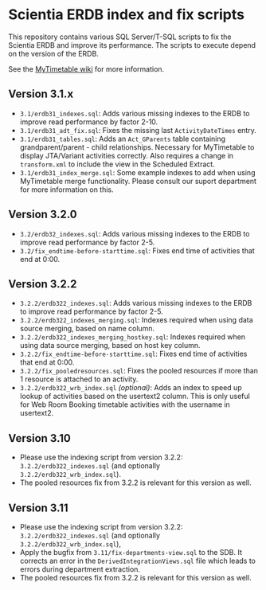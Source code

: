 Scientia ERDB index and fix scripts
===================================

This repository contains various SQL Server/T-SQL scripts to fix the Scientia ERDB and improve its performance. The scripts to execute depend on the version of the ERDB.

See the [MyTimetable wiki](https://wiki.eveoh.nl/x/SIA3) for more information.

Version 3.1.x
-------------
 
 * `3.1/erdb31_indexes.sql`: Adds various missing indexes to the ERDB to improve read performance by factor 2-10.
 * `3.1/erdb31_adt_fix.sql`: Fixes the missing last `ActivityDateTimes` entry.
 * `3.1/erdb31_tables.sql`: Adds an `Act_GParents` table containing grandparent/parent - child relationships. Necessary for MyTimetable to display JTA/Variant activities correctly. Also requires a change in `transform.xml` to include the view in the Scheduled Extract.
 * `3.1/erdb31_index_merge.sql`: Some example indexes to add when using MyTimetable merge functionality. Please consult our suport department for more information on this.

Version 3.2.0
-------------

 * `3.2/erdb32_indexes.sql`: Adds various missing indexes to the ERDB to improve read performance by factor 2-5.
 * `3.2/fix_endtime-before-starttime.sql`: Fixes end time of activities that end at 0:00. 

Version 3.2.2
-------------

 * `3.2.2/erdb322_indexes.sql`: Adds various missing indexes to the ERDB to improve read performance by factor 2-5. 
 * `3.2.2/erdb322_indexes_merging.sql`: Indexes required when using data source merging, based on name column.
 * `3.2.2/erdb322_indexes_merging_hostkey.sql`: Indexes required when using data source merging, based on host key column.
 * `3.2.2/fix_endtime-before-starttime.sql`: Fixes end time of activities that end at 0:00.
 * `3.2.2/fix_pooledresources.sql`: Fixes the pooled resources if more than 1 resource is attached to an activity.
 * `3.2.2/erdb322_wrb_index.sql` *(optional)*: Adds an index to speed up lookup of activities based on the usertext2 column. This is only useful for Web Room Booking timetable activities with the username in usertext2.

Version 3.10
------------

 * Please use the indexing script from version 3.2.2: `3.2.2/erdb322_indexes.sql` (and optionally `3.2.2/erdb322_wrb_index.sql`).
 * The pooled resources fix from 3.2.2 is relevant for this version as well.

Version 3.11
------------

 * Please use the indexing script from version 3.2.2: `3.2.2/erdb322_indexes.sql` (and optionally `3.2.2/erdb322_wrb_index.sql`),
 * Apply the bugfix from `3.11/fix-departments-view.sql` to the SDB. It corrects an error in the `DerivedIntegrationViews.sql` file which leads to errors during department extraction.
 * The pooled resources fix from 3.2.2 is relevant for this version as well.
